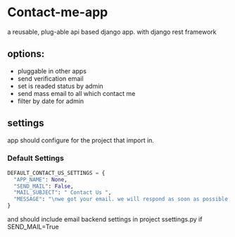 # Contact-me-app
a reusable, plug-able api based django app. with django rest framework
## options:
* pluggable in other apps
* send verification email
* set is readed status by admin
* send mass email to all which contact me
* filter by date for admin
## settings
app should configure for the project that import in.
### Default Settings
``` python
DEFAULT_CONTACT_US_SETTINGS = {
  "APP_NAME": None,
  "SEND_MAIL": False,
  "MAIL_SUBJECT": " Contact Us ",
  "MESSAGE": "\nwe got your email. we will respond as soon as possible.\n\nBest Regards, ",
}
```
and should include email backend settings in project ssettings.py if SEND_MAIL=True
